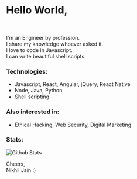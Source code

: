 # Hello World,
<br />

I'm an Engineer by profession.  
I share my knowledge whoever asked it.   
I love to code in Javascript.   
I can write beautiful shell scripts.

### Technologies:
- Javascript, React, Angular, jQuery, React Native
- Node, Java, Python
- Shell scripting

### Also interested in:
- Ethical Hacking, Web Security, Digital Marketing

### Stats:
![Github Stats](https://github-readme-stats.vercel.app/api?username=nikhilja1n&show_icons=true&title_color=333&icon_color=333&count_private=true&include_all_commits=true)

Cheers,  
Nikhil Jain :)  
